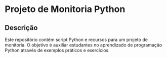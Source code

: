 # Projeto de Monitoria Python

## Descrição
Este repositório contém script Python e recursos para um projeto de monitoria. O objetivo é auxiliar estudantes no aprendizado de programação Python através de exemplos práticos e exercícios.
